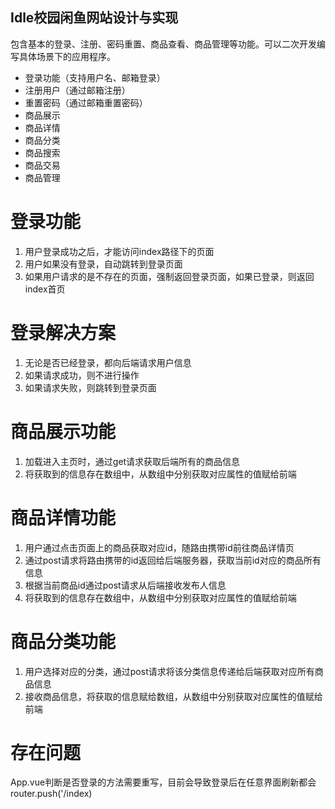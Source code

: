 ## Idle校园闲鱼网站设计与实现
包含基本的登录、注册、密码重置、商品查看、商品管理等功能。可以二次开发编写具体场景下的应用程序。

* 登录功能（支持用户名、邮箱登录）
* 注册用户（通过邮箱注册）
* 重置密码（通过邮箱重置密码）
* 商品展示
* 商品详情
* 商品分类
* 商品搜索
* 商品交易
* 商品管理

# 登录功能

1. 用户登录成功之后，才能访问index路径下的页面
2. 用户如果没有登录，自动跳转到登录页面
3. 如果用户请求的是不存在的页面，强制返回登录页面，如果已登录，则返回index首页

# 登录解决方案

1. 无论是否已经登录，都向后端请求用户信息
2. 如果请求成功，则不进行操作
3. 如果请求失败，则跳转到登录页面

# 商品展示功能

1. 加载进入主页时，通过get请求获取后端所有的商品信息
2. 将获取到的信息存在数组中，从数组中分别获取对应属性的值赋给前端


# 商品详情功能

1. 用户通过点击页面上的商品获取对应id，随路由携带id前往商品详情页
2. 通过post请求将路由携带的id返回给后端服务器，获取当前id对应的商品所有信息
3. 根据当前商品id通过post请求从后端接收发布人信息
4. 将获取到的信息存在数组中，从数组中分别获取对应属性的值赋给前端

# 商品分类功能

1. 用户选择对应的分类，通过post请求将该分类信息传递给后端获取对应所有商品信息
2. 接收商品信息，将获取的信息赋给数组，从数组中分别获取对应属性的值赋给前端

# 存在问题
App.vue判断是否登录的方法需要重写，目前会导致登录后在任意界面刷新都会router.push('/index)

​    
